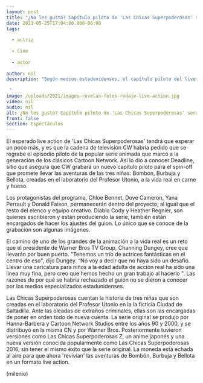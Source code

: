 ```yaml
---
layout: post
title: "¿No les gustó? Capítulo piloto de 'Las Chicas Superpoderosas' será regrabado"
date: 2021-05-25T17:04:00.000-06:00
tags:
  
  - actriz
  
  - Cine
  
  - actor
  
author: nil
description: "Según medios estadunidenses, el capítulo piloto del live action de Las Chicas Superpoderosas se volverá a grabar a petición de la cadena de televisión CW.  "
image: /uploads/2021/images-revelan-fotos-rodaje-live-action.jpg
video: nil
audio: nil
alt: ¿No les gustó? Capítulo piloto de 'Las Chicas Superpoderosas' será regrabado
front: false
section: Espectáculos
---
```


El esperado live action de 'Las Chicas Superpoderosas' tendrá que esperar un poco más, y es que la cadena de televisión CW habría pedido que se regrabe el episodio piloto de la popular serie animada que marcó a la generación de los clásicos Cartoon Network. Así lo dio a conocer Deadline, sitio que asegura que CW grabará un nuevo capítulo piloto para el spin-off que promete llevar las aventuras de las tres niñas: Bombón, Burbuja y Bellota, creadas en el laboratorio del Profesor Utonio, a la vida real en carne y hueso. 

Los protagonistas del programa, Chloe Bennet, Dove Cameron, Yana Perrault y Donald Faison, permanecerán dentro del proyecto, al igual que el resto del elenco y equipo creativo. Diablo Cody y Heather Regnier, son quienes escribieron y están produciendo la serie, también están encargados de hacer los ajustes del guion. Lo único que se conoce de la grabación son algunas imágenes. 

El camino de uno de los grandes de la animación a la vida real es un reto que el presidente de Warner Bros TV Group, Channing Dungey, cree que llevarán por buen puerto. 
"Tenemos un trío de actrices fantásticas en el centro de eso", dijo Dungey. “No voy a decir que no haya sido un desafío. Llevar una caricatura para niños a la edad adulta de acción real ha sido una línea muy fina, pero creo que hemos hecho un gran trabajo al hacerlo ". 
Las razones de por qué se habría rechazado el guión no se dieron a conocer por los medios especializados estadunidenses. 

Las Chicas Superpoderosas cuentan la historia de tres niñas que son creadas en el laboratorio del Profesor Utonio en la la ficticia Ciudad de Saltadilla. Ante las oleadas de extraños criminales, ellas son las encargadas de poner en orden todo de nueva cuenta. La serie original se produjo por Hanna-Barbera y Cartoon Network Studios entre los años 90 y 2000, y se distribuyó en la misma CN y por Warner Bros. Posteriormente tuvieron versiones como Las Chicas Superpoderosas Z, un anime japonés y una nueva versión conocida popularmente como Las Chicas Superpoderosas 2016, sin tener el mismo éxito que la serie original. La moneda está echada al aire para que ahora 'revivian' las aventuras de Bombón, Burbuja y Bellota en un formato live action. 

(milenio)